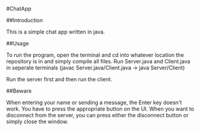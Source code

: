 #ChatApp

##Introduction

This is a simple chat app written in java.

##Usage

To run the program, open the terminal and cd into whatever location the repository is in and simply compile all files. Run Server.java and Client.java in seperate terminals (javac Server.java/Client.java -> java Server/Client)

Run the server first and then run the client.

##Beware

When entering your name or sending a message, the Enter key doesn't work. You have to press the appropriate button on the UI. When you want to disconnect from the server, you can press either the disconnect button or simply close the window.